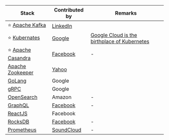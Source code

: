 
| Stack                                                                            | Contributed by                                                                                                                  | Remarks                                                                                           |
|----------------------------------------------------------------------------------|---------------------------------------------------------------------------------------------------------------------------------|---------------------------------------------------------------------------------------------------|
| :star: [Apache Kafka](4_MessageBrokers/Kafka/Readme.md)                                 | [LinkedIn](https://engineering.linkedin.com/blog/2019/apache-kafka-trillion-messages)                                           |                                                                                                   |
| :star: [Kubernates](6_DevOps/Kubernates.md)                                      | [Google](https://cloud.google.com/learn/what-is-kubernetes)                                                                     | [Google Cloud is the birthplace of Kubernetes](https://cloud.google.com/learn/what-is-kubernetes) |
| :star: [Apache Casandra](3_DatabaseComponents/NoSQL-Databases/ApacheCasandra.md) | [Facebook](https://cassandra.apache.org/_/index.html)                                                                           | -                                                                                                 |
| [Apache Zookeeper](6_DevOps/ApacheZookeeper.md)                                  | [Yahoo](https://en.wikipedia.org/wiki/Apache_ZooKeeper)                                                                         |                                                                                                   |
| [GoLang](../5_ProgrammingLanguages/1_GoLang)                                     | Google                                                                                                                          |                                                                                                   |
| [gRPC](2_APITechOptions/gRPC.md)                                                 | Google                                                                                                                          |                                                                                                   |
| [OpenSearch](../2_AWSComponents/6_DatabaseServices/AmazonOpenSearch.md)          | Amazon                                                                                                                          | -                                                                                                 |
| [GraphQL](2_APITechOptions/GraphQL.md)                                           | [Facebook](https://buddy.works/tutorials/what-is-graphql-and-why-facebook-felt-the-need-to-build-it#why-facebook-built-graphql) | -                                                                                                 |
| [ReactJS](https://reactjs.org/)                                                  | Facebook                                                                                                                        |                                                                                                   |
| [RocksDB](3_DatabaseComponents/NoSQL-Databases/RocksDB)                          | [Facebook](https://engineering.fb.com/2013/11/21/core-data/under-the-hood-building-and-open-sourcing-rocksdb/)                  | -                                                                                                 |
| [Prometheus](https://prometheus.io/docs/introduction/overview/)                  | [SoundCloud](https://soundcloud.com/)                                                                                                                      | -                                                                                                 |



